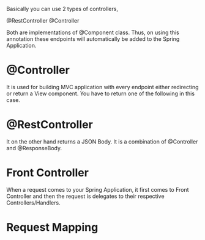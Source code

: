 Basically you can use 2 types of controllers,

@RestController
@Controller

Both are implementations of @Component class. Thus, on using this annotation these endpoints will automatically be added to the Spring Application.

# @Controller
It is used for building MVC application with every endpoint either redirecting or return a View component. You have to return one of the following in this case.

# @RestController
It on the other hand returns a JSON Body. It is a combination of @Controller and @ResponseBody.


# Front Controller
When a request comes to your Spring Application, it first comes to Front Controller and then the request is delegates to their respective Controllers/Handlers.

# Request Mapping